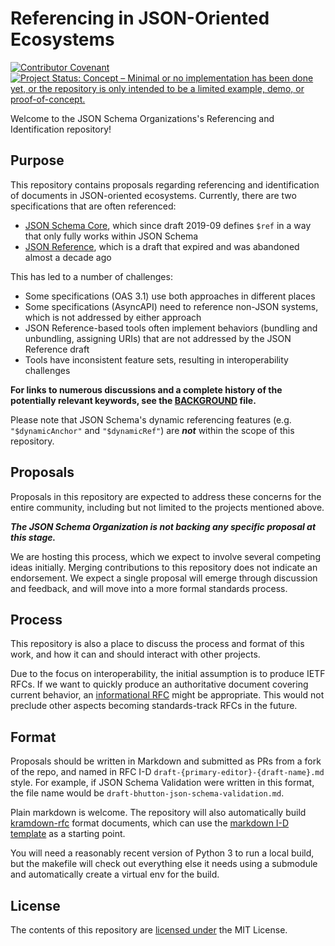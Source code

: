 # Referencing in JSON-Oriented Ecosystems

[![Contributor Covenant](https://img.shields.io/badge/Contributor%20Covenant-2.1-4baaaa.svg)](https://github.com/json-schema-org/.github/blob/main/CODE_OF_CONDUCT.md) [![Project Status: Concept – Minimal or no implementation has been done yet, or the repository is only intended to be a limited example, demo, or proof-of-concept.](https://www.repostatus.org/badges/latest/concept.svg)](https://www.repostatus.org/#concept)


Welcome to the JSON Schema Organizations's Referencing and Identification repository!

## Purpose

This repository contains proposals regarding referencing and identification of documents in JSON-oriented ecosystems.  Currently, there are two specifications that are often referenced:

* [JSON Schema Core](https://www.ietf.org/archive/id/draft-bhutton-json-schema-01.html), which since draft 2019-09 defines `$ref` in a way that only fully works within JSON Schema
* [JSON Reference](https://datatracker.ietf.org/doc/html/draft-pbryan-zyp-json-ref-03), which is a draft that expired and was abandoned almost a decade ago

This has led to a number of challenges:

* Some specifications (OAS 3.1) use both approaches in different places
* Some specifications (AsyncAPI) need to reference non-JSON systems, which is not addressed by either approach
* JSON Reference-based tools often implement behaviors (bundling and unbundling, assigning URIs) that are not addressed by the JSON Reference draft
* Tools have inconsistent feature sets, resulting in interoperability challenges

**For links to numerous discussions and a complete history of the potentially relevant keywords, see the [BACKGROUND](BACKGROUND.md) file.**

Please note that JSON Schema's dynamic referencing features (e.g. `"$dynamicAnchor"` and `"$dynamicRef"`) are ***not*** within the scope of this repository.

## Proposals

Proposals in this repository are expected to address these concerns for the entire community, including but not limited to the projects mentioned above.

_**The JSON Schema Organization is not backing any specific proposal at this stage.**_

We are hosting this process, which we expect to involve several competing ideas initially.  Merging contributions to this repository does not indicate an endorsement.  We expect a single proposal will emerge through discussion and feedback, and will move into a more formal standards process.

## Process

This repository is also a place to discuss the process and format of this work, and how it can and should interact with other projects.

Due to the focus on interoperability, the initial assumption is to produce IETF RFCs.  If we want to quickly produce an authoritative document covering current behavior, an [informational RFC](https://www.ietf.org/standards/process/informational-vs-experimental/) might be appropriate.  This would not preclude other aspects becoming standards-track RFCs in the future.

## Format

Proposals should be written in Markdown and submitted as PRs from a fork of the repo, and named in RFC I-D `draft-{primary-editor}-{draft-name}.md` style.  For example, if JSON Schema Validation were written in this format, the file name would be `draft-bhutton-json-schema-validation.md`.

Plain markdown is welcome.  The repository will also automatically build [kramdown-rfc](https://github.com/cabo/kramdown-rfc) format documents, which can use the [markdown I-D template](https://github.com/martinthomson/i-d-template) as a starting point.

You will need a reasonably recent version of Python 3 to run a local build, but the makefile will check out everything else it needs using a submodule and automatically create a virtual env for the build.

## License

The contents of this repository are [licensed under](./LICENSE.md) the MIT License.
